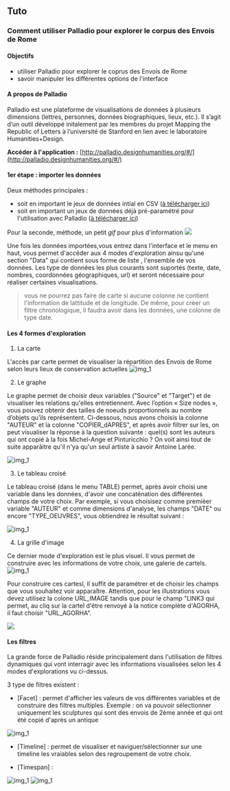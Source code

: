 ## Tuto
### Comment utiliser Palladio pour explorer le corpus des Envois de Rome

#### Objectifs

* utiliser Palladio pour explorer le coprus des Envois de Rome
* savoir manipuler les différentes options de l'interface

#### A propos de Palladio

Palladio est	une	plateforme de	visualisations	de	données	à	plusieurs	dimensions	(lettres,	personnes,	données	
biographiques,	lieux,	etc.).	Il	s’agit	d’un		outil	développé	initalement par	les	membres	du	projet	Mapping	the	
Republic	of	Letters à	l’université	de	Stanford	en lien avec le laboratoire Humanities+Design.

**Accéder à l'application :** [http://palladio.designhumanities.org/#/](http://palladio.designhumanities.org/#/)


#### 1er étape : importer les données

Deux méthodes principales :
* soit en important le jeux de données intial en CSV ([à télécharger ici](../datasets/Export_EnvoisdeRome_oeuvres_20190325.csv))
* soit en important un jeux de données déjà pré-paramétré pour l'utilisation avec Palladio ([à télécharger ici](../datasets/Export_EnvoisdeRome_oeuvres_forPalladio_20190325.json)) 

Pour la seconde, méthode, un petit *gif* pour plus d'information
![](../images/palladio_etape1.gif)

Une fois les données importées,vous entrez dans l'interface et le menu en haut, vous permet d'accéder aux 4 modes d'exploration ainsu qu'une section "Data" qui contient sous forme de liste , l'ensemble de vos données.  Les type de données les plus courants sont suportés (texte, date, nombres, coordonnées géographiques, url) et seront nécessaire pour réaliser certaines visualisations. 

> vous ne pourrez pas faire de carte si aucune colonne ne contient l'information de lattitude et de longitude. De même, pour créer un filtre chronologique, il faudra avoir dans les données, une colonne de type date.

#### Les 4 formes d'exploration

1. La carte

L'accès par carte  permet de visualiser la répartition des Envois de Rome selon leurs lieux de conservation actuelles
![img_1](../images/Palladio_05.png)

2. Le graphe

Le graphe permet de choisir deux variables ("Source" et  "Target") et de visualiser les relations qu'elles entretiennent. Avec l’option « Size nodes », vous pouvez obtenir des tailles de noeuds proportionnels au nombre d’objets qu’ils représentent.
Ci-dessous, nous avons choisis la colonne "AUTEUR" et la colonne "COPIER_dAPRES", et après avoir filtrer sur les, on peut visualiser la réponse à la question suivante : quel(s) sont les auteurs qui ont copié à la fois Michel-Ange et Pinturicchio ? On voit ainsi tout de suite apparâitre qu'il n'ya qu'un seul artiste à savoir Antoine Larée.

![img_1](../images/Palladio_02.png)

3. Le tableau croisé

Le tableau croisé (dans le menu TABLE) permet, après avoir choisi une variable dans les données, d'avoir une concaténation des différentes champs de votre choix.
Par exemple, si vous choisisez comme premièer variable "AUTEUR" et comme dimensions d'analyse, les champs "DATE" ou encore "TYPE_OEUVRES", vous obtiendrez le résultat suivant : 

![img_1](../images/Palladio_08.png)

4. La grille d'image

Ce dernier mode d'exploration est le plus visuel. Il vous permet de construire avec les informations de votre choix, une galerie de cartels. 
![img_1](../images/Palladio_04.png)

Pour construire ces cartesl, il suffit de paramétrer et de choisir les champs que vous souhaitez voir apparaître. Attention, pour les illustrations vous devez utilisez la colone URL_IMAGE tandis que pour le champ "LINK3 qui permet, au cliq sur la cartel d'être renvoyé à la notice complète d'AGORHA, il faut choisir "URL_AGORHA".

![](../images/palladio_etape2.gif)

#### Les filtres

La grande force de Palladio réside principalement dans l'utilisation de filtres dynamiques qui vont interragir avec les informations visualisées selon les 4 modes d'explorations vu ci-dessus.

3 type de filtres existent :

* [Facet] : permet d'afficher les valeurs de vos différentes variables et de construire des filtres multiples. Exemple : on va pouvoir sélectionner uniquement les sculptures qui sont des envois de 2ème année et qui ont été copié d'après un antique

![img_1](../images/Palladio_09.png)

* [Timeline] : permet de visualiser et naviguer/sélectionner sur une timeline les vraiables selon des regroupement de votre choix.



* [Timespan] : 


![img_1](../images/Palladio_06.png)
![img_1](../images/Palladio_07.png)
